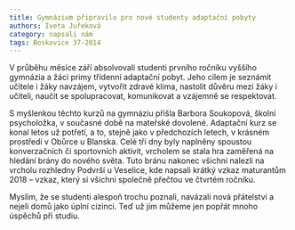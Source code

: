 ```yaml
---
title: Gymnázium připravilo pro nové studenty adaptační pobyty
authors: Iveta Juřeková
category: napsali nám
tags: Boskovice 37-2014 
---
```


V průběhu měsíce září absolvovali studenti prvního ročníku vyššího gymnázia a žáci primy třídenní adaptační pobyt. Jeho cílem je seznámit učitele i žáky navzájem, vytvořit zdravé klima, nastolit důvěru mezi žáky i učiteli, naučit se spolupracovat, komunikovat a vzájemně se respektovat. 

S myšlenkou těchto kurzů na gymnáziu přišla Barbora Soukopová, školní psycholožka, v současné době na mateřské dovolené. Adaptační kurz se konal letos už potřetí, a to, stejně jako v předchozích letech, v krásném prostředí v Obůrce u Blanska. Celé tři dny byly naplněny spoustou konverzačních či sportovních aktivit, vrcholem se stala hra zaměřená na hledání brány do nového světa. Tuto bránu nakonec všichni nalezli na vrcholu rozhledny Podvrší u Veselice, kde napsali krátký vzkaz maturantům 2018 – vzkaz, který si všichni společně přečtou ve čtvrtém ročníku.

Myslím, že se studenti alespoň trochu poznali, navázali nová přátelství a nejeli domů jako úplní cizinci. Teď už jim můžeme jen popřát mnoho úspěchů při studiu.